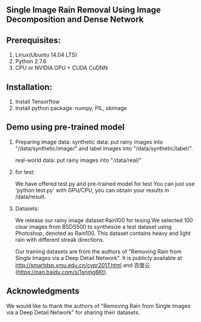 
## Single Image Rain Removal Using Image Decomposition and Dense Network

	
## Prerequisites:
1. Linux(Ubuntu 14.04 LTS)
2. Python 2.7.6
3. CPU or NVIDIA GPU + CUDA CuDNN
 
## Installation:
1. Install Tensorflow 
2. Install python package: 
   numpy, PIL, skimage
   
## Demo using pre-trained model
1. Preparing image data: 
   synthetic data: put rainy images into "/data/synthetic/image/" and label images into "/data/synthetic/label/". 
   
   real-world data: put rainy images into "/data/real/"

2. for test:

    We have offered test.py and pre-trained model  for test
    You can just use 'python test.py' with GPU/CPU, you can obtain your results in /data/result.

3. Datasets:
   
   We release our rainy image dataset Rain100 for tesing.We selected 100 clear images from BSDS500 to synthesize a test dataset using Photoshop, denoted as Rain100. This dataset contains heavy and light rain with different streak directions.
   
   Our training datasets are from the authors of "Removing Rain from Single Images via a Deep Detail Network". 
   It is publicly available at http://smartdsp.xmu.edu.cn/cvpr2017.html   and   百度云 (https://pan.baidu.com/s/1snmg8Kt). 



## Acknowledgments
   We would like to thank the authors of "Removing Rain from Single Images via a Deep Detail Network" for sharing their datasets.

